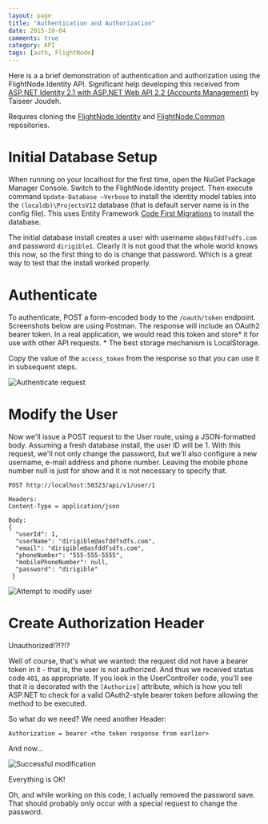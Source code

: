```yaml
---
layout: page
title: "Authentication and Authorization"
date: 2015-10-04
comments: true
category: API
tags: [auth, FlightNode]
---
```


Here is a a brief demonstration of authentication and authorization using the FlightNode.Identity API. Significant help developing this received from [ASP.NET Identity 2.1 with ASP.NET Web API 2.2 (Accounts Management)](http://bitoftech.net/2015/01/21/asp-net-identity-2-with-asp-net-web-api-2-accounts-management/)
by Taiseer Joudeh.

Requires cloning the [FlightNode.Identity](https://github.com/FlightNode/FlightNode.Identity) and [FlightNode.Common](https://github.com/FlightNode.Common) repositories.

# Initial Database Setup

When running on your localhost for the first time, open the NuGet Package Manager Console. Switch to the FlightNode.Identity project. Then execute command `Update-Database –Verbose` to install the identity model tables into the `(localdb)\ProjectsV12` database (that is default server name is in the config file). This uses Entity Framework [Code First Migrations](https://msdn.microsoft.com/en-us/data/jj591621.aspx) to install the database.

The initial database install creates a user with username `ab@asfddfsdfs.com` and password `dirigible1`. Clearly it is not good that the whole world knows this now, so the first thing to do is change that password. Which is a great way to test that the install worked properly.

# Authenticate

To authenticate, POST a form-encoded body to the `/oauth/token` endpoint. Screenshots below are using Postman. The response will include an OAuth2 bearer token. In a real application, we would read this token and store* it for use with other API requests. * The best storage mechanism is LocalStorage.

Copy the value of the `access_token` from the response so that you can use it in subsequent steps.

![Authenticate request](http://flightnode.github.io/images/authentication1.png)

# Modify the User

Now we'll issue a POST request to the User route, using a JSON-formatted body. Assuming a fresh database install, the user ID will be 1.  With this request, we'll not only change the password, but we'll also configure a new username, e-mail address and phone number. Leaving the mobile phone number null is just for show and it is not necessary to specify that.

    POST http://localhost:50323/api/v1/user/1

    Headers:
    Content-Type = application/json

    Body:
    {
      "userId": 1,
      "userName": "dirigible@asfddfsdfs.com",
      "email": "dirigible@asfddfsdfs.com",
      "phoneNumber": "555-555-5555",
      "mobilePhoneNumber": null,
      "password": "dirigible"
     }

![Attempt to modify user](http://flightnode.github.io/images/authentication2.png)

# Create Authorization Header

Unauthorized!?!?!?

Well of course, that's what we wanted: the request did not have a bearer token in it - that is, the user is not authorized. And thus we received status code `401`, as appropriate. If you look in the UserController code, you'll see that it is decorated with the `[Authorize]` attribute, which is how you tell ASP.NET to check for a valid OAuth2-style bearer token before allowing the
method to be executed.

So what do we need? We need another Header:

    Authorization = bearer <the token response from earlier>

And now&hellip;

![Successful modification](http://flightnode.github.io/images/authentication3.png)

Everything is OK!

Oh, and while working on this code, I actually removed the password save. 
That should probably only occur with a special request to change the password.
